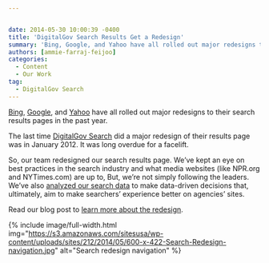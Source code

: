 ```yaml
---


date: 2014-05-30 10:00:39 -0400
title: 'DigitalGov Search Results Get a Redesign'
summary: 'Bing, Google, and Yahoo have all rolled out major redesigns to their search results pages in the past year. The last time DigitalGov Search did a major redesign of their results page was in January 2012. It was long overdue for a facelift. So, our&nbsp;team redesigned our&nbsp;search results page. We&amp;#8217;ve kept an eye on best'
authors: [ammie-farraj-feijoo]
categories:
  - Content
  - Our Work
tag:
  - DigitalGov Search
---
```


[Bing](http://techcrunch.com/2013/09/17/bing-reveals-its-redesign-and-latest-improvements/), [Google](http://www.fastcodesign.com/3027704/how-googles-redesigned-search-results-augur-a-more-beautiful-web), and [Yahoo](http://mashable.com/2013/06/05/yahoo-redesigns-its-search-page/) have all rolled out major redesigns to their search results pages in the past year.

The last time [DigitalGov Search](https://www.WHATEVER/services/search/ "DigitalGov Search") did a major redesign of their results page was in January 2012. It was long overdue for a facelift.

So, our team redesigned our search results page. We&#8217;ve kept an eye on best practices in the search industry and what media websites (like NPR.org and NYTimes.com) are up to, But, we&#8217;re not simply following the leaders. We&#8217;ve also [analyzed our search data](https://www.WHATEVER/2014/05/07/analyzing-search-data-in-real-time-to-drive-decisions/ "Analyzing Search Data in Real-Time to Drive Decisions") to make data-driven decisions that, ultimately, aim to make searchers&#8217; experience better on agencies&#8217; sites.

Read our blog post to [learn more about the redesign](http://search.WHATEVER/blog/serp-redesign.html).


{% include image/full-width.html img="https://s3.amazonaws.com/sitesusa/wp-content/uploads/sites/212/2014/05/600-x-422-Search-Redesign-navigation.jpg" alt="Search redesign navigation" %}